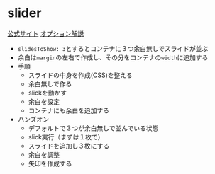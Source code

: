 # slider

[公式サイト](http://kenwheeler.github.io/slick/)
[オプション解説](https://webdesignday.jp/inspiration/technique/jquery-js/3847/)

- `slidesToShow: 3`とするとコンテナに３つ余白無しでスライドが並ぶ
- 余白は`margin`の左右で作成し、その分をコンテナの`width`に追加する
- 手順
  - スライドの中身を作成(CSS)を整える
  - 余白無しで作る
  - slickを動かす
  - 余白を設定
  - コンテナにも余白を追加する
- ハンズオン
  - デフォルトで３つが余白無しで並んでいる状態
  - slick実行（まずは１枚で）
  - スライドを追加し３枚にする
  - 余白を調整
  - 矢印を作成する